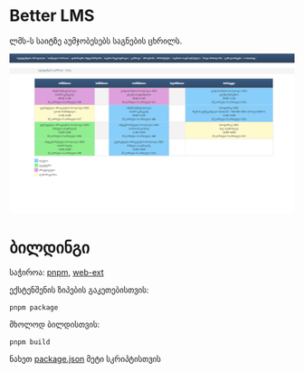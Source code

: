 # Better LMS

ლმს-ს საიტზე აუმჯობესებს საგნების ცხრილს.

![schedule](screenshots/schedule.png)

# ბილდინგი

საჭიროა: [pnpm](https://pnpm.io/), [web-ext](https://github.com/mozilla/web-ext)

ექსტენშენის ზიპების გაკეთებისთვის:

```
pnpm package
```

მხოლოდ ბილდისთვის:

```
pnpm build
```

ნახეთ [package.json](package.json) მეტი სკრიპტისთვის